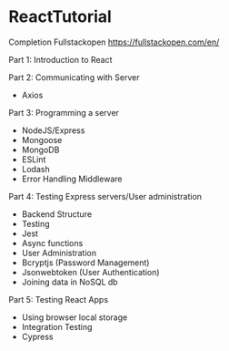# ReactTutorial
Completion Fullstackopen
https://fullstackopen.com/en/

Part 1: Introduction to React

Part 2: Communicating with Server
 - Axios

Part 3: Programming a server
 - NodeJS/Express
 - Mongoose
 - MongoDB
 - ESLint
 - Lodash
 - Error Handling Middleware

Part 4: Testing Express servers/User administration
 - Backend Structure
 - Testing
  - Jest
  - Async functions
 - User Administration
  - Bcryptjs (Password Management)
  - Jsonwebtoken (User Authentication) 
 - Joining data in NoSQL db

Part 5: Testing React Apps
 - Using browser local storage
 - Integration Testing
 - Cypress
 
 
  
